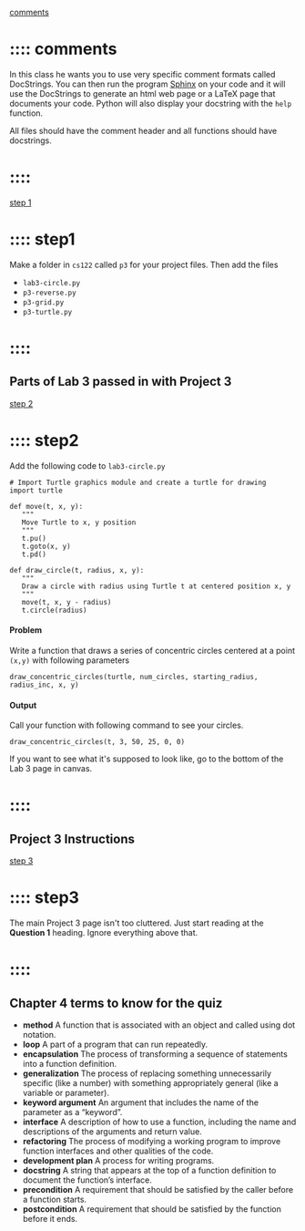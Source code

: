 [comments](::comments/button,transparent)
# :::: comments
In this class he wants you to use very specific comment formats called DocStrings.  You can then run the program [Sphinx](https://www.sphinx-doc.org/en/master/#get-started) on your code and it will use the DocStrings to generate an html web page or a LaTeX page that documents your code. Python will also display your docstring with the `help` function.

All files should have the comment header and all functions should have docstrings.
# ::::

[step 1](::step1/button,transparent)
# :::: step1
Make a folder in `cs122` called `p3` for your project files.  Then add the files 
- `lab3-circle.py`
- `p3-reverse.py`
- `p3-grid.py`
- `p3-turtle.py`
# ::::

## Parts of Lab 3 passed in with Project 3

[step 2](::step2/button,transparent)
# :::: step2
Add the following code to `lab3-circle.py`
```
# Import Turtle graphics module and create a turtle for drawing
import turtle

def move(t, x, y):
   """
   Move Turtle to x, y position
   """
   t.pu()
   t.goto(x, y)
   t.pd()

def draw_circle(t, radius, x, y):
   """
   Draw a circle with radius using Turtle t at centered position x, y
   """
   move(t, x, y - radius)
   t.circle(radius)

```

#### Problem
Write a function that draws a series of concentric circles centered at a point `(x,y)` with following parameters
```
draw_concentric_circles(turtle, num_circles, starting_radius, radius_inc, x, y)
```

#### Output
Call your function with following command to see your circles.
```
draw_concentric_circles(t, 3, 50, 25, 0, 0)
```

If you want to see what it's supposed to look like, go to the bottom of the Lab 3 page in canvas.
# ::::


## Project 3 Instructions

[step 3](::step3/button,transparent)
# :::: step3
The main Project 3 page isn't too cluttered.  Just start reading at the **Question 1** heading.  Ignore everything above that.
# ::::


## Chapter 4 terms to know for the quiz
- **method** A function that is associated with an object and called using dot notation.
- **loop** A part of a program that can run repeatedly.
- **encapsulation** The process of transforming a sequence of statements into a function definition.
- **generalization** The process of replacing something unnecessarily specific (like a number) with something appropriately general (like a variable or parameter).
- **keyword argument** An argument that includes the name of the parameter as a “keyword”.
- **interface** A description of how to use a function, including the name and descriptions of the arguments and return value.
- **refactoring** The process of modifying a working program to improve function interfaces and other qualities of the code.
- **development plan** A process for writing programs.
- **docstring** A string that appears at the top of a function definition to document the function’s interface.
- **precondition** A requirement that should be satisfied by the caller before a function starts.
- **postcondition** A requirement that should be satisfied by the function before it ends.

